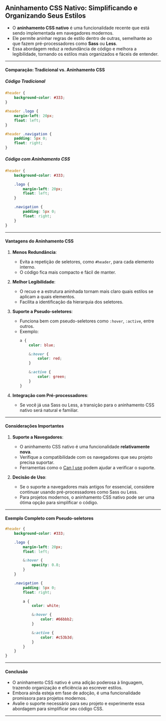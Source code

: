 ## **Aninhamento CSS Nativo: Simplificando e Organizando Seus Estilos**


- O **aninhamento CSS nativo** é uma funcionalidade recente que está sendo implementada em navegadores modernos.
- Ele permite aninhar regras de estilo dentro de outras, semelhante ao que fazem pré-processadores como **Sass** ou **Less**.
- Essa abordagem reduz a redundância de código e melhora a legibilidade, tornando os estilos mais organizados e fáceis de entender.

---

#### **Comparação: Tradicional vs. Aninhamento CSS**

##### **Código Tradicional**
```css
#header { 
    background-color: #333;
}

#header .logo {
    margin-left: 20px;
    float: left;
}

#header .navigation {
    padding: 5px 0; 
    float: right;
}
```

##### **Código com Aninhamento CSS**
```css
#header { 
    background-color: #333;

    .logo {
        margin-left: 20px;
        float: left;
    }

    .navigation {
        padding: 5px 0;
        float: right;
    }
}
```

---

#### **Vantagens do Aninhamento CSS**
1. **Menos Redundância**:
   - Evita a repetição de seletores, como `#header`, para cada elemento interno.
   - O código fica mais compacto e fácil de manter.

2. **Melhor Legibilidade**:
   - O recuo e a estrutura aninhada tornam mais claro quais estilos se aplicam a quais elementos.
   - Facilita a identificação da hierarquia dos seletores.

3. **Suporte a Pseudo-seletores**:
   - Funciona bem com pseudo-seletores como `:hover`, `:active`, entre outros.
   - Exemplo:
     ```css
     a {
         color: blue;

         &:hover {
             color: red;
         }

         &:active {
             color: green;
         }
     }
     ```

4. **Integração com Pré-processadores**:
   - Se você já usa Sass ou Less, a transição para o aninhamento CSS nativo será natural e familiar.

---

#### **Considerações Importantes**
1. **Suporte a Navegadores**:
   - O aninhamento CSS nativo é uma funcionalidade **relativamente nova**.
   - Verifique a compatibilidade com os navegadores que seu projeto precisa suportar.
   - Ferramentas como o [Can I use](https://caniuse.com/) podem ajudar a verificar o suporte.

2. **Decisão de Uso**:
   - Se o suporte a navegadores mais antigos for essencial, considere continuar usando pré-processadores como Sass ou Less.
   - Para projetos modernos, o aninhamento CSS nativo pode ser uma ótima opção para simplificar o código.

---

#### **Exemplo Completo com Pseudo-seletores**
```css
#header { 
    background-color: #333;

    .logo {
        margin-left: 20px;
        float: left;

        &:hover {
            opacity: 0.8;
        }
    }

    .navigation {
        padding: 5px 0;
        float: right;

        a {
            color: white;

            &:hover {
                color: #66bbb2;
            }

            &:active {
                color: #c53b3d;
            }
        }
    }
}
```

---

#### **Conclusão**
- O aninhamento CSS nativo é uma adição poderosa à linguagem, trazendo organização e eficiência ao escrever estilos.
- Embora ainda esteja em fase de adoção, é uma funcionalidade promissora para projetos modernos.
- Avalie o suporte necessário para seu projeto e experimente essa abordagem para simplificar seu código CSS.

---

